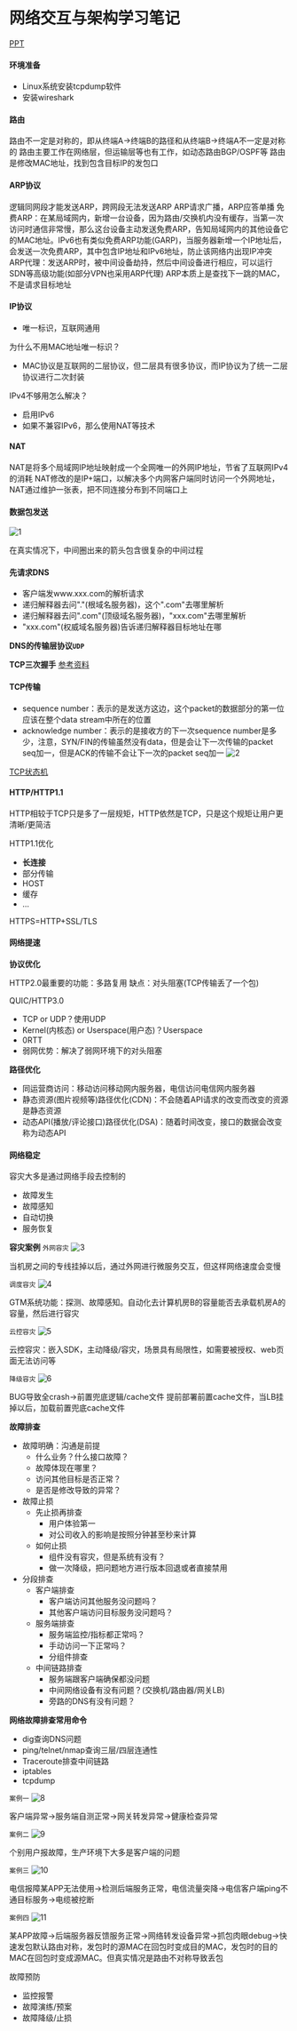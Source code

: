 # 网络交互与架构学习笔记
[PPT](https://bytedance.larkoffice.com/file/boxcnPKYSwOfA9SFz3sUIzKqbpe)

#### 环境准备
+ Linux系统安装tcpdump软件
+ 安装wireshark

#### 路由
路由不一定是对称的，即从终端A->终端B的路径和从终端B->终端A不一定是对称的
路由主要工作在网络层，但运输层等也有工作，如动态路由BGP/OSPF等
路由是修改MAC地址，找到包含目标IP的发包口

#### ARP协议
逻辑同网段才能发送ARP，跨网段无法发送ARP
ARP请求广播，ARP应答单播
免费ARP：在某局域网内，新增一台设备，因为路由/交换机内没有缓存，当第一次访问时通信非常慢，那么这台设备主动发送免费ARP，告知局域网内的其他设备它的MAC地址。IPv6也有类似免费ARP功能(GARP)，当服务器新增一个IP地址后，会发送一次免费ARP，其中包含IP地址和IPv6地址，防止该网络内出现IP冲突
ARP代理：发送ARP时，被中间设备劫持，然后中间设备进行相应，可以运行SDN等高级功能(如部分VPN也采用ARP代理)
ARP本质上是查找下一跳的MAC，不是请求目标地址

#### IP协议
+ 唯一标识，互联网通用

为什么不用MAC地址唯一标识？
+ MAC协议是互联网的二层协议，但二层具有很多协议，而IP协议为了统一二层协议进行二次封装

IPv4不够用怎么解决？
+ 启用IPv6
+ 如果不兼容IPv6，那么使用NAT等技术

#### NAT
NAT是将多个局域网IP地址映射成一个全网唯一的外网IP地址，节省了互联网IPv4的消耗
NAT修改的是IP+端口，以解决多个内网客户端同时访问一个外网地址，NAT通过维护一张表，把不同连接分布到不同端口上

#### 数据包发送
![1](QQ20250120-211933.png)

在真实情况下，中间圈出来的箭头包含很复杂的中间过程

#### 先请求DNS
+ 客户端发www.xxx.com的解析请求
+ 递归解释器去问"."(根域名服务器)，这个".com"去哪里解析
+ 递归解释器去问".com"(顶级域名服务器)，"xxx.com"去哪里解析
+ "xxx.com"(权威域名服务器)告诉递归解释器目标地址在哪

**DNS的传输层协议`UDP`**

**TCP三次握手**
[参考资料](https://www.jianshu.com/p/15754b4e9458)
#### TCP传输
+ sequence number：表示的是发送方这边，这个packet的数据部分的第一位应该在整个data stream中所在的位置
+ acknowledge number：表示的是接收方的下一次sequence number是多少，注意，SYN/FIN的传输虽然没有data，但是会让下一次传输的packet seq加一，但是ACK的传输不会让下一次的packet seq加一
![2](QQ20250120-213209.png)

[TCP状态机](https://blog.csdn.net/achenwenping/article/details/80627599)
#### HTTP/HTTP1.1
HTTP相较于TCP只是多了一层规矩，HTTP依然是TCP，只是这个规矩让用户更清晰/更简洁

HTTP1.1优化
+ **长连接**
+ 部分传输
+ HOST
+ 缓存
+ ...

HTTPS=HTTP+SSL/TLS

#### 网络提速

**协议优化**

HTTP2.0最重要的功能：多路复用
缺点：对头阻塞(TCP传输丢了一个包)

QUIC/HTTP3.0
+ TCP or UDP？使用UDP
+ Kernel(内核态) or Userspace(用户态)？Userspace
+ 0RTT
+ 弱网优势：解决了弱网环境下的对头阻塞

**路径优化**

+ 同运营商访问：移动访问移动网内服务器，电信访问电信网内服务器
+ 静态资源(图片视频等)路径优化(CDN)：不会随着API请求的改变而改变的资源是静态资源
+ 动态API(播放/评论接口)路径优化(DSA)：随着时间改变，接口的数据会改变称为动态API

#### 网络稳定

容灾大多是通过网络手段去控制的
+ 故障发生
+ 故障感知
+ 自动切换
+ 服务恢复

**容灾案例**
`外网容灾`
![3](QQ20250120-220719.png)

当机房之间的专线挂掉以后，通过外网进行微服务交互，但这样网络速度会变慢

`调度容灾`
![4](QQ20250120-220738.png)

GTM系统功能：探测、故障感知。自动化去计算机房B的容量能否去承载机房A的容量，然后进行容灾

`云控容灾`
![5](QQ20250120-220837.png)

云控容灾：嵌入SDK，主动降级/容灾，场景具有局限性，如需要被授权、web页面无法访问等

`降级容灾`
![6](QQ20250120-221152.png)

BUG导致全crash->前置兜底逻辑/cache文件
提前部署前置cache文件，当LB挂掉以后，加载前置兜底cache文件

**故障排查**
+ 故障明确：沟通是前提
  + 什么业务？什么接口故障？
  + 故障体现在哪里？
  + 访问其他目标是否正常？
  + 是否是修改导致的异常？
+ 故障止损
  + 先止损再排查
    + 用户体验第一
    + 对公司收入的影响是按照分钟甚至秒来计算
  + 如何止损
    + 组件没有容灾，但是系统有没有？
    + 做一次降级，把问题地方进行版本回退或者直接禁用
+ 分段排查
  + 客户端排查
    + 客户端访问其他服务没问题吗？
    + 其他客户端访问目标服务没问题吗？
  + 服务端排查
    + 服务端监控/指标都正常吗？
    + 手动访问一下正常吗？
    + 分组件排查
  + 中间链路排查
    + 服务端跟客户端确保都没问题
    + 中间网络设备有没有问题？(交换机/路由器/网关LB)
    + 旁路的DNS有没有问题？

**网络故障排查常用命令**
+ dig查询DNS问题
+ ping/telnet/nmap查询三层/四层连通性
+ Traceroute排查中间链路
+ iptables
+ tcpdump

`案例一`
![8](QQ20250120-222304.png)

客户端异常->服务端自测正常->网关转发异常->健康检查异常

`案例二`
![9](QQ20250120-222349.png)

个别用户报故障，生产环境下大多是客户端的问题

`案例三`
![10](QQ20250120-222536.png)

电信报障某APP无法使用->检测后端服务正常，电信流量突降->电信客户端ping不通目标服务->电缆被挖断

`案例四`
![11](QQ20250120-222641.png)

某APP故障->后端服务器反馈服务正常->网络转发设备异常->抓包肉眼debug->快速发包默认路由对称，发包时的源MAC在回包时变成目的MAC，发包时的目的MAC在回包时变成源MAC。但真实情况是路由不对称导致丢包

故障预防
+ 监控报警
+ 故障演练/预案
+ 故障降级/止损
